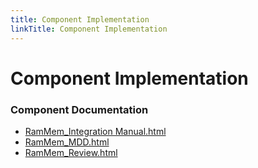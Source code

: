 ```yaml
---
title: Component Implementation
linkTitle: Component Implementation
---
```


# Component Implementation
### Component Documentation

- [RamMem_Integration Manual.html](doc/RamMem_Integration%20Manual.html)
- [RamMem_MDD.html](doc/RamMem_MDD.html)
- [RamMem_Review.html](doc/RamMem_Review.html)


